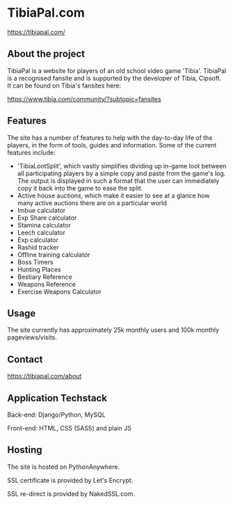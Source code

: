 # TibiaPal.com
https://tibiapal.com/

## About the project
TibiaPal is a website for players of an old school video game 'Tibia'. TibiaPal is a recognised fansite and is supported by the developer of Tibia, Cipsoft. It can be found on Tibia's fansites here:

https://www.tibia.com/community/?subtopic=fansites

## Features
The site has a number of features to help with the day-to-day life of the players, in the form of tools, guides and information.
Some of the current features include:
- 'TibiaLootSplit', which vastly simplifies dividing up in-game loot between all participating players by a simple copy and paste from the game's log. The output is displayed in such a format that the user can immediately copy it back into the game to ease the split. 
- Active house auctions, which make it easier to see at a glance how many active auctions there are on a particular world
- Imbue calculator
- Exp Share calculator
- Stamina calculator
- Leech calculator
- Exp calculator
- Rashid tracker
- Offline training calculator
- Boss Timers
- Hunting Places
- Bestiary Reference
- Weapons Reference
- Exercise Weapons Calculator

## Usage

The site currently has approximately 25k monthly users and 100k monthly pageviews/visits.

## Contact

https://tibiapal.com/about

## Application Techstack
Back-end: Django/Python, MySQL

Front-end: HTML, CSS (SASS) and plain JS

## Hosting
The site is hosted on PythonAnywhere. 

SSL certificate is provided by Let's Encrypt. 

SSL re-direct is provided by NakedSSL.com.

